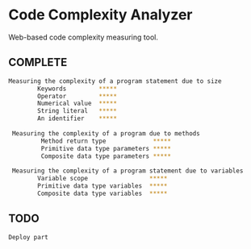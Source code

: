 # Code Complexity Analyzer
Web-based code complexity measuring tool. 

## COMPLETE

```bash
Measuring the complexity of a program statement due to size 
        Keywords         *****
        Operator         *****
        Numerical value  *****
        String literal   *****
        An identifier    *****
        
 Measuring the complexity of a program due to methods
         Method return type             *****
         Primitive data type parameters *****
         Composite data type parameters *****
         
 Measuring the complexity of a program statement due to variables
        Variable scope                 *****
        Primitive data type variables  *****
        Composite data type variables  *****


```
## TODO

```bash
Deploy part 
        





```
